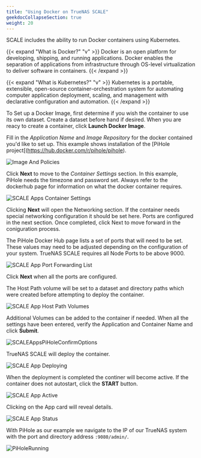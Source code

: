 ```yaml
---
title: "Using Docker on TrueNAS SCALE"
geekdocCollapseSection: true
weight: 20
---
```



SCALE includes the ability to run Docker containers using Kubernetes.

{{< expand "What is Docker?" "v" >}}
Docker is an open platform for developing, shipping, and running applications. Docker enables the separation of applications from infrastructure through OS-level virtualization to deliver software in containers.
{{< /expand >}}

{{< expand "What is Kubernetes?" "v" >}}
Kubernetes is a portable, extensible, open-source container-orchestration system for automating computer application deployment, scaling, and management with declarative configuration and automation.
{{< /expand >}}


To Set up a Docker Image, first determine if you wish the container to use its own dataset.  Create a dataset before hand if desired. When you are reacy to create a container, click **Launch Docker Image**.

Fill in the *Application Name* and *Image Repository* for the docker contained you'd like to set up.  This example shows installation of the [PiHole project[(https://hub.docker.com/r/pihole/pihole).

![Image And Policies](/images/SCALE/SCALEAppsPiHoleImageAndPolicies.png "Image And Policies")

Click **Next** to move to the *Container Settings* section. In this example, PiHole needs the timezone and password set.   Always refer to the dockerhub page for information on what the docker container requires.

![SCALE Apps Container Settings](/images/SCALE/SCALEAppsPiHoleContainerSettings.png "SCALE Apps Container Settings")

Clicking **Next** will open the Networking section. If the container needs special networking configuration it should be set here.  Ports are configured in the next section.  Once completed, click Next to move forward in the coniguration process.

The PiHole Docker Hub page lists a set of ports that will need to be set.  These values may need to be adjusted depending on the configuration of your system.  TrueNAS SCALE requires all Node Ports to be above 9000. 

![SCALE App Port Forwarding List](/images/SCALE/SCALEAppsPiHolePortForwardingList.png "SCALE App Port Forwarding List")

Click **Next** when all the ports are configured.

The Host Path volume will be set to a dataset and directory paths which were created before attempting to deploy the container. 

![SCALE App Host Path Volumes](/images/SCALE/SCALEAppsPiHoleHostPathVolumes.png "SCALE App Host Path Volumes")

Additional Volumes can be added to the container if needed.
When all the settings have been entered, verify the Application and Container Name and click **Submit**. 

![SCALEAppsPiHoleConfirmOptions](/images/SCALE/SCALEAppsPiHoleConfirmOptions.png "SCALE Apps PiHole Confirm Options")

TrueNAS SCALE will deploy the container.

![SCALE App Deploying](/images/SCALE/SCALEAppsPiHoleDeploying.png "SCALE App Deploying")

When the deployment is completed the continer will become active.  If the container does not autostart, click the **START** button.

![SCALE App Active](/images/SCALE/AppsPiHoleActive.png "SCALE App Active")

Clicking on the App card will reveal details.

![SCALE App Status](/images/SCALE/AppsPiHoleStatus.png "SCALE App Status")

With PiHole as our example we navigate to the IP of our TrueNAS system with the port and directory address `:9080/admin/`.

![PiHoleRunning](/images/SCALE/AppsPiHoleRunning.png "PiHole Running")


